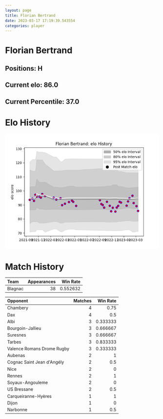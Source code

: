 ```yaml
---  
layout: page  
title: Florian Bertrand  
date: 2023-03-17 17:19:39.543554  
categories: player  
---
```

# Florian Bertrand

## Positions: H

## Current elo: 86.0

## Current Percentile: 37.0

# Elo History


![elo history](history_FlorianBertrand.png)
# Match History


| Team    |   Appearances |   Win Rate |
|:--------|--------------:|-----------:|
| Blagnac |            38 |   0.552632 |

| Opponent                   |   Matches |   Win Rate |
|:---------------------------|----------:|-----------:|
| Chambery                   |         4 |   0.75     |
| Dax                        |         4 |   0.5      |
| Albi                       |         3 |   0.333333 |
| Bourgoin-Jallieu           |         3 |   0.666667 |
| Suresnes                   |         3 |   0.666667 |
| Tarbes                     |         3 |   0.833333 |
| Valence Romans Drome Rugby |         3 |   0.333333 |
| Aubenas                    |         2 |   1        |
| Cognac Saint Jean d'Angély |         2 |   0.5      |
| Nice                       |         2 |   0        |
| Rennes                     |         2 |   1        |
| Soyaux-Angouleme           |         2 |   0        |
| US Bressane                |         2 |   0.5      |
| Carqueiranne-Hyères        |         1 |   1        |
| Dijon                      |         1 |   0        |
| Narbonne                   |         1 |   0.5      |